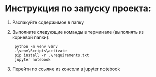 # Инструкция по запуску проекта:
1. Распакуйте содержимое в папку
2. Выполните следующие команды в терминале (выполнять из корневой папки):

        python -m venv venv
        .\venv\Scripts\activate
        pip install -r .\requirements.txt
        jupyter notebook
3. Перейти по ссылке из консоли в jupyter notebook 
